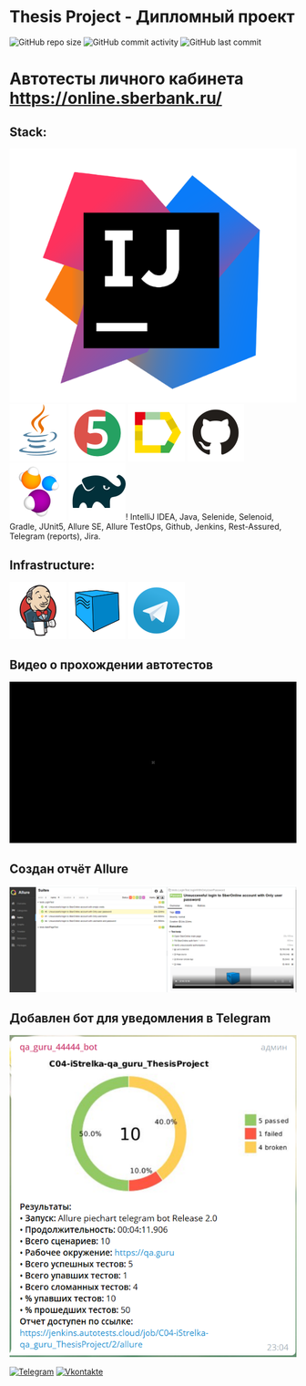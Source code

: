 # Thesis Project - Дипломный проект

![GitHub repo size](https://img.shields.io/github/repo-size/dandreyanov/messaging_lk?style=flat-square)
![GitHub commit activity](https://img.shields.io/github/commit-activity/y/dandreyanov/messaging_lk?style=flat-square)
![GitHub last commit](https://img.shields.io/github/last-commit/dandreyanov/messaging_lk?style=flat-square)

# Автотесты личного кабинета https://online.sberbank.ru/

## Stack:

![Idea](files/stack/idea.png)
![Java](files/stack/Java.png)
![JUnit5](files/stack/JUnit5.png)
![Allure_Report](files/stack/Allure_Report.png)
![Github](files/stack/Github.png)
![Selenide](files/stack/Selenide.png)
![Gradle](files/stack/Gradle.png)!
IntelliJ IDEA, Java, Selenide, Selenoid, Gradle, JUnit5, Allure SE, Allure TestOps, Github, Jenkins, Rest-Assured,
Telegram (reports), Jira.

## Infrastructure:

![Jenkins](files/stack/Jenkins.png)
![Selenoid](files/stack/Selenoid.png)
![Telegram](files/stack/Telegram.png)

## Видео о прохождении автотестов

![Video](files/video1.gif)

## Создан отчёт Allure

![Allure](files/Allure.png)

## Добавлен бот для уведомления в Telegram

![Telegram](files/telegram.png)

[![Telegram](https://img.shields.io/badge/-Telegram-0b0a1a?style=for-the-badge&logo=telegram&logoColor=27A0D9)](https://t.me/LukeSkyQA)
[![Vkontakte](https://img.shields.io/badge/-Vkontakte-0b0a1a?style=for-the-badge&logo=Vk&logoColor=4F7DB3)](https://vk.com/johncoffeee)